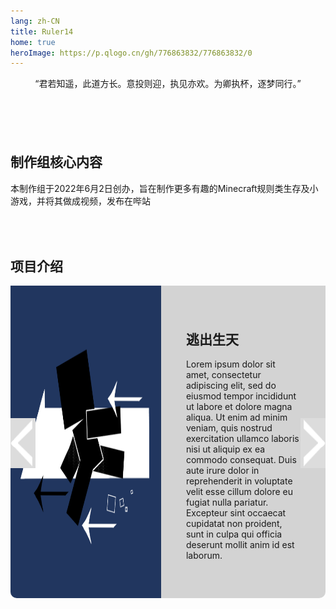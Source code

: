 ```yaml
---
lang: zh-CN
title: Ruler14
home: true
heroImage: https://p.qlogo.cn/gh/776863832/776863832/0
---
```


<div style="text-align: center">
    <p>“君若知遥，此道方长。意投则迎，执见亦欢。为卿执杯，逐梦同行。”</p>
</div>

<div class="welcome" style="margin-top: 100px;margin-bottom: 50px;">
    <h2>
        制作组核心内容
    </h2>
    <p>
        本制作组于2022年6月2日创办，旨在制作更多有趣的Minecraft规则类生存及小游戏，并将其做成视频，发布在哔站
    </p>
</div>
<div class="project" style="overflow: hidden;border-radius: 10px;position: relative;">
    <h2>项目介绍</h2>
    <div class="change" id="back" onclick="">
        <img src="./public/icon/back.png" alt="">
    </div>
    <div class="change" id="next" onclick="">
        <img src="./public/icon/next.png" alt="">
    </div>
    <div class="projectBox" style="display: flex;width: 400%;height: 500px;">
        <!--  -->
        <div class="projectCard" id="Card1">
            <a href=""><img  src="./public/images/逃出生天logo.png"></a>
            <div style="width:380px;padding: 40px;">
                <h2>逃出生天</h2>
                <p>Lorem ipsum dolor sit amet, consectetur adipiscing elit, sed do eiusmod tempor incididunt ut labore et dolore magna aliqua. Ut enim ad minim veniam, quis nostrud exercitation ullamco laboris nisi ut aliquip ex ea commodo consequat. Duis aute irure dolor in reprehenderit in voluptate velit esse cillum dolore eu fugiat nulla pariatur. Excepteur sint occaecat cupidatat non proident, sunt in culpa qui officia deserunt mollit anim id est laborum.</p>
            </div>
        </div>
        <div class="projectCard" id="Card2">
            <a href=""><img src="./public/images/一区块建筑比赛logo3.png"></a>
        </div>
    </div>
</div>

<style>
    .projectCard{
        display: flex;
        background-color: rgba(0, 0, 0, 0.164);
        width: 25%;
        height: 100%;
    }
    .projectCard img{
        width: 500px;
        height: 500px;
        flex-shrink: 0;
    }
    #Card1{
        left: 50%;
    }
    .change{
        height: 80px;
        position:absolute;
        top: 50%;
        z-index: 1;
    }
    .change img{
        height: 100%;
    }
    #back{
        left: 0;
    }
    #next{
        right: 0;
    }
</style>
